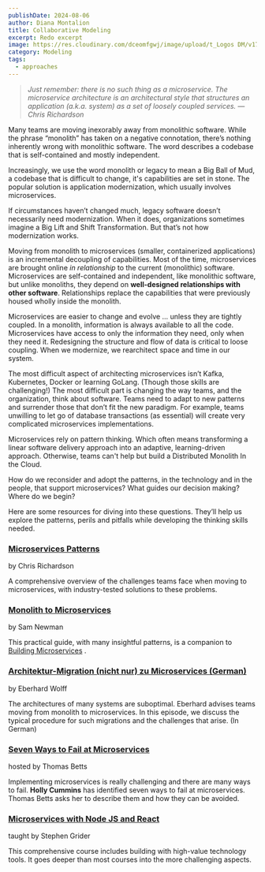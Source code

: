 ```yaml
---
publishDate: 2024-08-06
author: Diana Montalion
title: Collaborative Modeling
excerpt: Redo excerpt
image: https://res.cloudinary.com/dceomfgwj/image/upload/t_Logos DM/v1723074929/Socrates_DE_elukk6.png
category: Modeling
tags:
  - approaches
---
```

> *Just remember: there is no such thing as a microservice. The microservice architecture is an architectural style that structures an application (a.k.a. system) as a set of loosely coupled services.
> ― Chris Richardson*

Many teams are moving inexorably away from monolithic software. While the phrase “monolith” has taken on a negative connotation, there’s nothing inherently wrong with monolithic software. The word describes a codebase that is self-contained and mostly independent.

Increasingly, we use the word monolith or legacy to mean a Big Ball of Mud, a codebase that is difficult to change, it's capabilities are set in stone. The popular solution is application modernization, which usually involves microservices.

If circumstances haven’t changed much, legacy software doesn’t necessarily need modernization. When it does, organizations sometimes imagine a Big Lift and Shift Transformation. But that’s not how modernization works.

Moving from monolith to microservices (smaller, containerized applications) is an incremental decoupling of capabilities. Most of the time, microservices are brought online *in relationship* to the current (monolithic) software. Microservices are self-contained and independent, like monolithic software, but unlike monoliths, they depend on **well-designed relationships with other software**. Relationships replace the capabilities that were previously housed wholly inside the monolith.

Microservices are easier to change and evolve … unless they are tightly coupled. In a monolith, information is always available to all the code. Microservices have access to only the information they need, only when they need it. Redesigning the structure and flow of data is critical to loose coupling. When we modernize, we rearchitect space and time in our system.

The most difficult aspect of architecting microservices isn’t Kafka, Kubernetes, Docker or learning GoLang. (Though those skills are challenging!) The most difficult part is changing the way teams, and the organization, think about software. Teams need to adapt to new patterns and surrender those that don’t fit the new paradigm. For example, teams unwilling to let go of database transactions (as essential) will create very complicated microservices implementations.

Microservices rely on pattern thinking. Which often means transforming a linear software delivery approach into an adaptive, learning-driven approach. Otherwise, teams can't help but build a Distributed Monolith In the Cloud.

How do we reconsider and adopt the patterns, in the technology and in the people, that support microservices? What guides our decision making? Where do we begin?

Here are some resources for diving into these questions. They’ll help us explore the patterns, perils and pitfalls while developing the thinking skills needed.

### [Microservices Patterns](https://bookshop.org/a/86792/9781617294549)

by Chris Richardson

A comprehensive overview of the challenges teams face when moving to microservices, with industry-tested solutions to these problems.

### [Monolith to Microservices](https://bookshop.org/a/86792/9781492047841)

by Sam Newman

This practical guide, with many insightful patterns, is a companion to  [Building Microservices](https://bookshop.org/a/86792/9781492034025) .

### [Architektur-Migration (nicht nur) zu Microservices (German)](https://www.youtube.com/watch?v=zFzNe2MTg6Y)

by Eberhard Wolff

The architectures of many systems are suboptimal. Eberhard advises teams moving from monolith to microservices. In this episode, we discuss the typical procedure for such migrations and the challenges that arise. (In German)

### [Seven Ways to Fail at Microservices](https://www.infoq.com/podcasts/seven-ways-failing-microservices/)

hosted by Thomas Betts

Implementing microservices is really challenging and there are many ways to fail. **Holly Cummins** has identified seven ways to fail at microservices. Thomas Betts asks her to describe them and how they can be avoided.

### [Microservices with Node JS and React](https://www.udemy.com/course/microservices-with-node-js-and-react/)

taught by Stephen Grider

This comprehensive course includes building with high-value technology tools. It goes deeper than most courses into the more challenging aspects.
